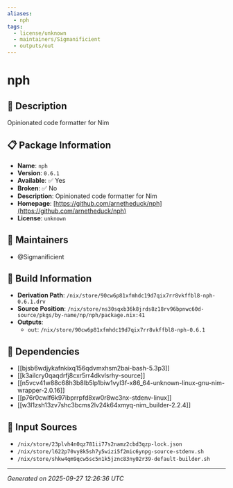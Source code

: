 ```yaml
---
aliases:
  - nph
tags:
  - license/unknown
  - maintainers/Sigmanificient
  - outputs/out
---
```


# nph

## 📝 Description

Opinionated code formatter for Nim

## 📋 Package Information

- **Name**: `nph`
- **Version**: `0.6.1`
- **Available**: ✅ Yes
- **Broken**: ✅ No
- **Description**: Opinionated code formatter for Nim
- **Homepage**: [https://github.com/arnetheduck/nph](https://github.com/arnetheduck/nph)
- **License**: `unknown`
## 👥 Maintainers

- @Sigmanificient


## 🔧 Build Information

- **Derivation Path**: `/nix/store/90cw6p81xfmhdc19d7qix7rr8vkffbl8-nph-0.6.1.drv`
- **Source Position**: `/nix/store/ns30sqxb36k8jrds8z18rv96bpnwc60d-source/pkgs/by-name/np/nph/package.nix:41`
- **Outputs**:
  - `out`:  `/nix/store/90cw6p81xfmhdc19d7qix7rr8vkffbl8-nph-0.6.1`

## 🔗 Dependencies

- [[bjsb6wdjykafnkixq156qdvmxhsm2bai-bash-5.3p3]]
- [[k3ailcry0qaqdrfj8cxr5rr4dkvlsrhy-source]]
- [[n5vcv41w88c68h3b8lb5lp1biw1vyl3f-x86_64-unknown-linux-gnu-nim-wrapper-2.0.16]]
- [[p76r0cwlf6k97ibprrpfd8xw0r8wc3nx-stdenv-linux]]
- [[w3l1zsh13zv7shc3bcms2lv24k64xmyq-nim_builder-2.2.4]]

## 📁 Input Sources

- `/nix/store/23plvh4n0qz781ii77s2namz2cbd3qzp-lock.json`
- `/nix/store/l622p70vy8k5sh7y5wizi5f2mic6ynpg-source-stdenv.sh`
- `/nix/store/shkw4qm9qcw5sc5n1k5jznc83ny02r39-default-builder.sh`

---
*Generated on 2025-09-27 12:26:36 UTC*
